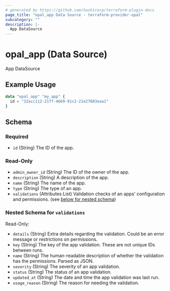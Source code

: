 ```yaml
---
# generated by https://github.com/hashicorp/terraform-plugin-docs
page_title: "opal_app Data Source - terraform-provider-opal"
subcategory: ""
description: |-
  App DataSource
---
```


# opal_app (Data Source)

App DataSource

## Example Usage

```terraform
data "opal_app" "my_app" {
  id = "32acc112-21ff-4669-91c2-21e27683eaa1"
}
```

<!-- schema generated by tfplugindocs -->
## Schema

### Required

- `id` (String) The ID of the app.

### Read-Only

- `admin_owner_id` (String) The ID of the owner of the app.
- `description` (String) A description of the app.
- `name` (String) The name of the app.
- `type` (String) The type of an app.
- `validations` (Attributes List) Validation checks of an apps' configuration and permissions. (see [below for nested schema](#nestedatt--validations))

<a id="nestedatt--validations"></a>
### Nested Schema for `validations`

Read-Only:

- `details` (String) Extra details regarding the validation. Could be an error message or restrictions on permissions.
- `key` (String) The key of the app validation. These are not unique IDs between runs.
- `name` (String) The human-readable description of whether the validation has the permissions. Parsed as JSON.
- `severity` (String) The severity of an app validation.
- `status` (String) The status of an app validation.
- `updated_at` (String) The date and time the app validation was last run.
- `usage_reason` (String) The reason for needing the validation.
